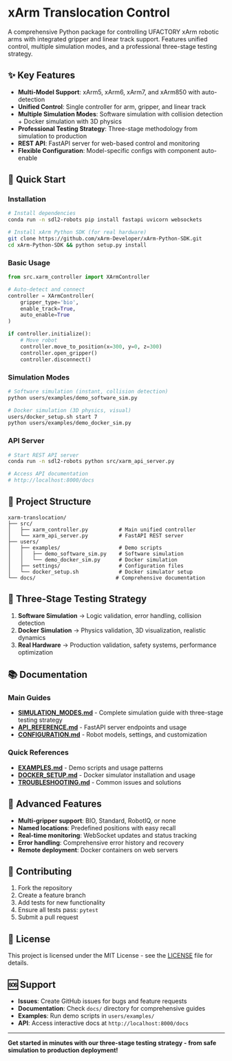# xArm Translocation Control

A comprehensive Python package for controlling UFACTORY xArm robotic arms with integrated gripper and linear track support. Features unified control, multiple simulation modes, and a professional three-stage testing strategy.

## ✨ Key Features

- **Multi-Model Support**: xArm5, xArm6, xArm7, and xArm850 with auto-detection
- **Unified Control**: Single controller for arm, gripper, and linear track
- **Multiple Simulation Modes**: Software simulation with collision detection + Docker simulation with 3D physics
- **Professional Testing Strategy**: Three-stage methodology from simulation to production
- **REST API**: FastAPI server for web-based control and monitoring
- **Flexible Configuration**: Model-specific configs with component auto-enable

## 🚀 Quick Start

### Installation
```bash
# Install dependencies
conda run -n sdl2-robots pip install fastapi uvicorn websockets

# Install xArm Python SDK (for real hardware)
git clone https://github.com/xArm-Developer/xArm-Python-SDK.git
cd xArm-Python-SDK && python setup.py install
```

### Basic Usage
```python
from src.xarm_controller import XArmController

# Auto-detect and connect
controller = XArmController(
    gripper_type='bio',
    enable_track=True,
    auto_enable=True
)

if controller.initialize():
    # Move robot
    controller.move_to_position(x=300, y=0, z=300)
    controller.open_gripper()
    controller.disconnect()
```

### Simulation Modes
```bash
# Software simulation (instant, collision detection)
python users/examples/demo_software_sim.py

# Docker simulation (3D physics, visual)
users/docker_setup.sh start 7
python users/examples/demo_docker_sim.py
```

### API Server
```bash
# Start REST API server
conda run -n sdl2-robots python src/xarm_api_server.py

# Access API documentation
# http://localhost:8000/docs
```

## 📁 Project Structure

```
xarm-translocation/
├── src/
│   ├── xarm_controller.py          # Main unified controller
│   └── xarm_api_server.py          # FastAPI REST server
├── users/
│   ├── examples/                   # Demo scripts
│   │   ├── demo_software_sim.py    # Software simulation
│   │   └── demo_docker_sim.py      # Docker simulation
│   ├── settings/                   # Configuration files
│   └── docker_setup.sh             # Docker simulator setup
└── docs/                          # Comprehensive documentation
```

## 🎯 Three-Stage Testing Strategy

1. **Software Simulation** → Logic validation, error handling, collision detection
2. **Docker Simulation** → Physics validation, 3D visualization, realistic dynamics  
3. **Real Hardware** → Production validation, safety systems, performance optimization

## 📚 Documentation

### **Main Guides**
- **[SIMULATION_MODES.md](docs/SIMULATION_MODES.md)** - Complete simulation guide with three-stage testing strategy
- **[API_REFERENCE.md](docs/API_REFERENCE.md)** - FastAPI server endpoints and usage
- **[CONFIGURATION.md](docs/CONFIGURATION.md)** - Robot models, settings, and customization

### **Quick References**
- **[EXAMPLES.md](docs/EXAMPLES.md)** - Demo scripts and usage patterns
- **[DOCKER_SETUP.md](docs/DOCKER_SETUP.md)** - Docker simulator installation and usage
- **[TROUBLESHOOTING.md](docs/TROUBLESHOOTING.md)** - Common issues and solutions

## 🔧 Advanced Features

- **Multi-gripper support**: BIO, Standard, RobotIQ, or none
- **Named locations**: Predefined positions with easy recall
- **Real-time monitoring**: WebSocket updates and status tracking
- **Error handling**: Comprehensive error history and recovery
- **Remote deployment**: Docker containers on web servers

## 🤝 Contributing

1. Fork the repository
2. Create a feature branch
3. Add tests for new functionality
4. Ensure all tests pass: `pytest`
5. Submit a pull request

## 📄 License

This project is licensed under the MIT License - see the [LICENSE](LICENSE) file for details.

## 🆘 Support

- **Issues**: Create GitHub issues for bugs and feature requests
- **Documentation**: Check `docs/` directory for comprehensive guides
- **Examples**: Run demo scripts in `users/examples/`
- **API**: Access interactive docs at `http://localhost:8000/docs`

---

**Get started in minutes with our three-stage testing strategy - from safe simulation to production deployment!**

